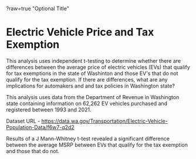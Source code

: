 ?raw=true "Optional Title"

# Electric Vehicle Price and Tax Exemption

This analysis uses independent t-testing to determine whether there are differences between the average price of electric vehicles (EVs) that qualify for tax exemptions in the state of Washinton and those EV's that do not qualify for the tax exemption. If there are differences, what are any implications for automakers and and tax policies in Washington state?

This analysis uses data from the Department of Revenue in Washington state containing information on 62,262 EV vehicles purchased and registered between 1993 and 2021.

Dataset URL -  https://data.wa.gov/Transportation/Electric-Vehicle-Population-Data/f6w7-q2d2

Results of a J Mann-Whitney t-test revealed a significant difference between the average MSRP between EVs that qualify for the tax exemption and those that do not. 
